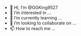 - 👋 Hi, I’m @GGKing9527
- 👀 I’m interested in ...
- 🌱 I’m currently learning ...
- 💞️ I’m looking to collaborate on ...
- 📫 How to reach me ...

<!---
GGKing9527/GGKing9527 is a ✨ special ✨ repository because its `README.md` (this file) appears on your GitHub profile.
You can click the Preview link to take a look at your changes.
--->
